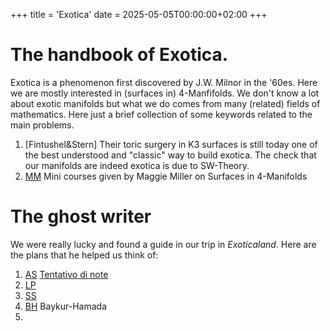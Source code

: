 +++
title = 'Exotica'
date = 2025-05-05T00:00:00+02:00
+++

# The handbook of Exotica.

Exotica is a phenomenon first discovered by J.W. Milnor in the '60es. Here we are mostly interested in (surfaces in) 4-Manfifolds. We don't know a lot about exotic manifolds but what we do comes from many (related) fields of mathematics. Here just a brief collection of some keywords related to the main problems. 

1. [Fintushel&Stern] Their toric surgery in K3 surfaces is still today one of the best understood and "classic" way to build exotica. The check that our manifolds are indeed exotica is due to SW-Theory.
2. [MM](https://www.youtube.com/watch?v=8zjgmEpMyT0&t=25s) Mini courses given by Maggie Miller on Surfaces in 4-Manifolds

# The ghost writer

We were really lucky and found a guide in our trip in *Exoticaland*. Here are the plans that he helped us think of: 

1. [AS](https://www.youtube.com/watch?v=p60ZAqxHq2M) [Tentativo di note](/files/AS_SIMONS.pdf)
2. [LP](https://www.youtube.com/watch?v=B83yIIaTq_s)
3. [SS](https://abesm.github.io/SMC/posts/definite-4m-with-exotic-smooth-structure/)
4. [BH](https://abesm.github.io/SMC/posts/baykurhamada/) Baykur-Hamada
5. 